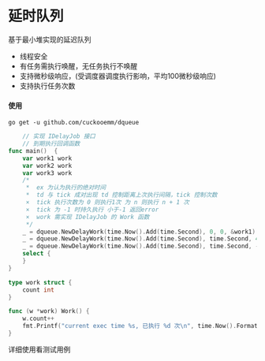 # 延时队列

基于最小堆实现的延迟队列  
- 线程安全
- 有任务需执行唤醒，无任务执行不唤醒
- 支持微秒级响应，(受调度器调度执行影响，平均100微秒级响应)
- 支持执行任务次数

#### 使用

`go get -u github.com/cuckooemm/dqueue`
```go
    // 实现 IDelayJob 接口
    // 到期执行回调函数
func main()  {
	var work1 work
	var work2 work
	var work3 work
    /*
     *  ex 为认为执行的绝对时间
     *  td 与 tick 成对出现 td 控制距离上次执行间隔，tick 控制次数
     ×  tick 执行次数为 0 则执行1次 为 n 则执行 n + 1 次
     ×  tick 为 -1 时持久执行 小于-1 返回error
     ×  work 需实现 IDelayJob 的 Work 函数
     */
	_ = dqueue.NewDelayWork(time.Now().Add(time.Second), 0, 0, &work1)
	_ = dqueue.NewDelayWork(time.Now().Add(time.Second), time.Second, 4, &work2)
	_ = dqueue.NewDelayWork(time.Now().Add(time.Second), time.Second, -1, &work3)
	select {
	}
}

type work struct {
	count int
}

func (w *work) Work() {
	w.count++
	fmt.Printf("current exec time %s, 已执行 %d 次\n", time.Now().Format("2006-01-02 15:03:04"),w.count)
}
```
详细使用看测试用例